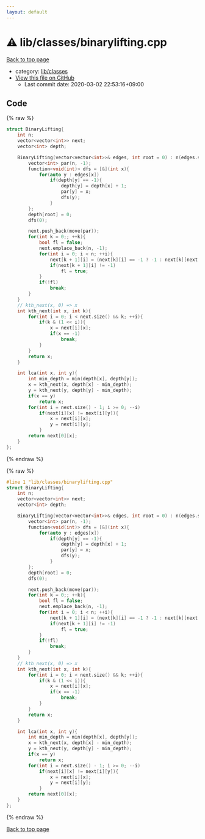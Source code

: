 ```yaml
---
layout: default
---
```


<!-- mathjax config similar to math.stackexchange -->
<script type="text/javascript" async
  src="https://cdnjs.cloudflare.com/ajax/libs/mathjax/2.7.5/MathJax.js?config=TeX-MML-AM_CHTML">
</script>
<script type="text/x-mathjax-config">
  MathJax.Hub.Config({
    TeX: { equationNumbers: { autoNumber: "AMS" }},
    tex2jax: {
      inlineMath: [ ['$','$'] ],
      processEscapes: true
    },
    "HTML-CSS": { matchFontHeight: false },
    displayAlign: "left",
    displayIndent: "2em"
  });
</script>

<script type="text/javascript" src="https://cdnjs.cloudflare.com/ajax/libs/jquery/3.4.1/jquery.min.js"></script>
<script src="https://cdn.jsdelivr.net/npm/jquery-balloon-js@1.1.2/jquery.balloon.min.js" integrity="sha256-ZEYs9VrgAeNuPvs15E39OsyOJaIkXEEt10fzxJ20+2I=" crossorigin="anonymous"></script>
<script type="text/javascript" src="../../../assets/js/copy-button.js"></script>
<link rel="stylesheet" href="../../../assets/css/copy-button.css" />


# :warning: lib/classes/binarylifting.cpp

<a href="../../../index.html">Back to top page</a>

* category: <a href="../../../index.html#1a2816715ae26fbd9c4a8d3f916105a3">lib/classes</a>
* <a href="{{ site.github.repository_url }}/blob/master/lib/classes/binarylifting.cpp">View this file on GitHub</a>
    - Last commit date: 2020-03-02 22:53:16+09:00




## Code

<a id="unbundled"></a>
{% raw %}
```cpp
struct BinaryLifting{
    int n;
    vector<vector<int>> next;
    vector<int> depth;

    BinaryLifting(vector<vector<int>>& edges, int root = 0) : n(edges.size()), depth(n, -1){
        vector<int> par(n, -1);
        function<void(int)> dfs = [&](int x){
            for(auto y : edges[x])
                if(depth[y] == -1){
                    depth[y] = depth[x] + 1;
                    par[y] = x;
                    dfs(y);
                }
        };
        depth[root] = 0;
        dfs(0);

        next.push_back(move(par));
        for(int k = 0;; ++k){
            bool fl = false;
            next.emplace_back(n, -1);
            for(int i = 0; i < n; ++i){
                next[k + 1][i] = (next[k][i] == -1 ? -1 : next[k][next[k][i]]);
                if(next[k + 1][i] != -1)
                    fl = true;
            }
            if(!fl)
                break;
        }
    }
    // kth_next(x, 0) => x
    int kth_next(int x, int k){
        for(int i = 0; i < next.size() && k; ++i){
            if(k & (1 << i)){
                x = next[i][x];
                if(x == -1)
                    break;
            }
        }
        return x;
    }

    int lca(int x, int y){
        int min_depth = min(depth[x], depth[y]);
        x = kth_next(x, depth[x] - min_depth);
        y = kth_next(y, depth[y] - min_depth);
        if(x == y)
            return x;
        for(int i = next.size() - 1; i >= 0; --i)
            if(next[i][x] != next[i][y]){
                x = next[i][x];
                y = next[i][y];
            }
        return next[0][x];
    }
};


```
{% endraw %}

<a id="bundled"></a>
{% raw %}
```cpp
#line 1 "lib/classes/binarylifting.cpp"
struct BinaryLifting{
    int n;
    vector<vector<int>> next;
    vector<int> depth;

    BinaryLifting(vector<vector<int>>& edges, int root = 0) : n(edges.size()), depth(n, -1){
        vector<int> par(n, -1);
        function<void(int)> dfs = [&](int x){
            for(auto y : edges[x])
                if(depth[y] == -1){
                    depth[y] = depth[x] + 1;
                    par[y] = x;
                    dfs(y);
                }
        };
        depth[root] = 0;
        dfs(0);

        next.push_back(move(par));
        for(int k = 0;; ++k){
            bool fl = false;
            next.emplace_back(n, -1);
            for(int i = 0; i < n; ++i){
                next[k + 1][i] = (next[k][i] == -1 ? -1 : next[k][next[k][i]]);
                if(next[k + 1][i] != -1)
                    fl = true;
            }
            if(!fl)
                break;
        }
    }
    // kth_next(x, 0) => x
    int kth_next(int x, int k){
        for(int i = 0; i < next.size() && k; ++i){
            if(k & (1 << i)){
                x = next[i][x];
                if(x == -1)
                    break;
            }
        }
        return x;
    }

    int lca(int x, int y){
        int min_depth = min(depth[x], depth[y]);
        x = kth_next(x, depth[x] - min_depth);
        y = kth_next(y, depth[y] - min_depth);
        if(x == y)
            return x;
        for(int i = next.size() - 1; i >= 0; --i)
            if(next[i][x] != next[i][y]){
                x = next[i][x];
                y = next[i][y];
            }
        return next[0][x];
    }
};


```
{% endraw %}

<a href="../../../index.html">Back to top page</a>


